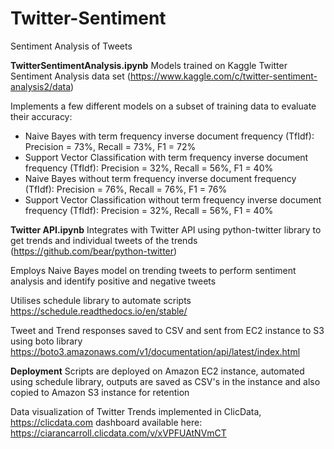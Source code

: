 # Twitter-Sentiment

Sentiment Analysis of Tweets

**TwitterSentimentAnalysis.ipynb**
Models trained on Kaggle Twitter Sentiment Analysis data set (https://www.kaggle.com/c/twitter-sentiment-analysis2/data)

Implements a few different models on a subset of training data to evaluate their accuracy:
  - Naive Bayes with term frequency inverse document frequency (TfIdf): Precision = 73%, Recall = 73%, F1 = 72%
  - Support Vector Classification with term frequency inverse document frequency (TfIdf): Precision = 32%, Recall = 56%, F1 = 40%
  - Naive Bayes without term frequency inverse document frequency (TfIdf): Precision = 76%, Recall = 76%, F1 = 76%
  - Support Vector Classification without term frequency inverse document frequency (TfIdf): Precision = 32%, Recall = 56%, F1 = 40%

**Twitter API.ipynb**
Integrates with Twitter API using python-twitter library to get trends and individual tweets of the trends (https://github.com/bear/python-twitter)

Employs Naive Bayes model on trending tweets to perform sentiment analysis and identify positive and negative tweets

Utilises schedule library to automate scripts https://schedule.readthedocs.io/en/stable/

Tweet and Trend responses saved to CSV and sent from EC2 instance to S3 using boto library https://boto3.amazonaws.com/v1/documentation/api/latest/index.html

**Deployment**
Scripts are deployed on Amazon EC2 instance, automated using schedule library, outputs are saved as CSV's in the instance and also copied to Amazon S3 instance for retention

Data visualization of Twitter Trends implemented in ClicData, https://clicdata.com dashboard available here: https://ciarancarroll.clicdata.com/v/xVPFUAtNVmCT
